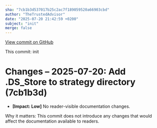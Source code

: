 ```yaml
---
sha: "7cb1b3d537017b25c2ac7f189059520a66903cbd"
author: "TheTrustedAdvisor"
date: "2025-07-20 21:42:59 +0200"
subject: "init"
merge: false
---
```


[View commit on GitHub](https://github.com/TheTrustedAdvisor/FabricAdoptionFramework/commit/7cb1b3d537017b25c2ac7f189059520a66903cbd)

This commit: init

# Changes – 2025-07-20: Add .DS_Store to strategy directory (7cb1b3d)

- **[Impact: Low]** No reader-visible documentation changes.

Why it matters: This commit does not introduce any changes that would affect the documentation available to readers.
